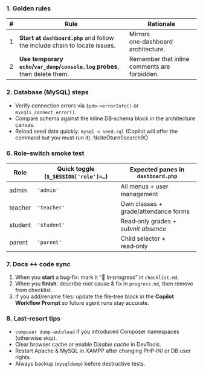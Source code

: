 ### 1. Golden rules
| # | Rule | Rationale |
|---|------|-----------|
| 1 | **Start at `dashboard.php`** and follow the include chain to locate issues. | Mirrors one‑dashboard architecture. |
| 2 | **Use temporary `echo`/`var_dump`/`console.log` probes**, then delete them. | Remember that inline comments are forbidden. |

### 2. Database (MySQL) steps
* Verify connection errors via `$pdo->errorInfo()` or `mysqli_connect_error()`.  
* Compare schema against the inline DB‑schema block in the architecture canvas.  
* Reload seed data quickly: `mysql < seed.sql` (Copilot will offer the command but you must run it). citeturn0search9  


### 6. Role‑switch smoke test
| Role     | Quick toggle (`$_SESSION['role']=…`) | Expected panes in `dashboard.php` |
|----------|--------------------------------------|-----------------------------------|
| admin    | `'admin'`    | All menus + user management |
| teacher  | `'teacher'`  | Own classes + grade/attendance forms |
| student  | `'student'`  | Read‑only grades + *submit absence* |
| parent   | `'parent'`   | Child selector + read‑only |

### 7. Docs ↔ code sync
1. When you **start** a bug‑fix: mark it “🔧 In‑progress” in `checklist.md`.  
2. When you **finish**: describe root cause & fix in `progress.md`, then remove from checklist.  
3. If you add/rename files: update the file‑tree block in the **Copilot Workflow Prompt** so future agent runs stay accurate.

### 8. Last‑resort tips
* `composer dump‑autoload` if you introduced Composer namespaces (otherwise skip).  
* Clear browser cache or enable *Disable cache* in DevTools.  
* Restart Apache & MySQL in XAMPP after changing PHP‑INI or DB user rights.  
* Always backup (`mysqldump`) before destructive tests.
